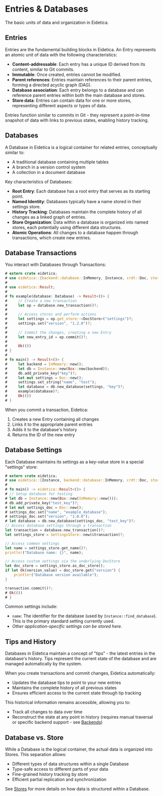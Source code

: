 # Entries & Databases

The basic units of data and organization in Eidetica.

## Entries

Entries are the fundamental building blocks in Eidetica. An Entry represents an atomic unit of data with the following characteristics:

- **Content-addressable**: Each entry has a unique ID derived from its content, similar to Git commits.
- **Immutable**: Once created, entries cannot be modified.
- **Parent references**: Entries maintain references to their parent entries, forming a directed acyclic graph (DAG).
- **Database association**: Each entry belongs to a database and can reference parent entries within both the main database and stores.
- **Store data**: Entries can contain data for one or more stores, representing different aspects or types of data.

Entries function similar to commits in Git - they represent a point-in-time snapshot of data with links to previous states, enabling history tracking.

## Databases

A Database in Eidetica is a logical container for related entries, conceptually similar to:

- A traditional database containing multiple tables
- A branch in a version control system
- A collection in a document database

Key characteristics of Databases:

- **Root Entry**: Each database has a root entry that serves as its starting point.
- **Named Identity**: Databases typically have a name stored in their settings store.
- **History Tracking**: Databases maintain the complete history of all changes as a linked graph of entries.
- **Store Organization**: Data within a database is organized into named stores, each potentially using different data structures.
- **Atomic Operations**: All changes to a database happen through transactions, which create new entries.

## Database Transactions

You interact with Databases through Transactions:

```rust
# extern crate eidetica;
# use eidetica::{backend::database::InMemory, Instance, crdt::Doc, store::DocStore, Database};
#
# use eidetica::Result;
#
# fn example(database: Database) -> Result<()> {
#     // Create a new transaction
#     let op = database.new_transaction()?;
#
#     // Access stores and perform actions
#     let settings = op.get_store::<DocStore>("settings")?;
#     settings.set("version", "1.2.0")?;
#
#     // Commit the changes, creating a new Entry
#     let new_entry_id = op.commit()?;
#
#     Ok(())
# }
#
# fn main() -> Result<()> {
#     let backend = InMemory::new();
#     let db = Instance::new(Box::new(backend));
#     db.add_private_key("key")?;
#     let mut settings = Doc::new();
#     settings.set_string("name", "test");
#     let database = db.new_database(settings, "key")?;
#     example(database)?;
#     Ok(())
# }
```

When you commit a transaction, Eidetica:

1. Creates a new Entry containing all changes
2. Links it to the appropriate parent entries
3. Adds it to the database's history
4. Returns the ID of the new entry

## Database Settings

Each Database maintains its settings as a key-value store in a special "settings" store:

```rust
# extern crate eidetica;
# use eidetica::{Instance, backend::database::InMemory, crdt::Doc, store::SettingsStore, Database};
#
# fn main() -> eidetica::Result<()> {
# // Setup database for testing
# let db = Instance::new(Box::new(InMemory::new()));
# db.add_private_key("test_key")?;
# let mut settings_doc = Doc::new();
# settings_doc.set("name", "example_database");
# settings_doc.set("version", "1.0.0");
# let database = db.new_database(settings_doc, "test_key")?;
// Access database settings through a transaction
let transaction = database.new_transaction()?;
let settings_store = SettingsStore::new(&transaction)?;

// Access common settings
let name = settings_store.get_name()?;
println!("Database name: {}", name);

// Access custom settings via the underlying DocStore
let doc_store = settings_store.as_doc_store();
if let Ok(version_value) = doc_store.get("version") {
    println!("Database version available");
}

transaction.commit()?;
# Ok(())
# }
```

Common settings include:

- `name`: The identifier for the database (used by `Instance::find_database`). This is the primary standard setting currently used.
- _Other application-specific settings can be stored here._

<!-- TODO: Define more standard database settings if they emerge, e.g., for schema information or access control -->

## Tips and History

Databases in Eidetica maintain a concept of "tips" - the latest entries in the database's history. Tips represent the current state of the database and are managed automatically by the system.

When you create transactions and commit changes, Eidetica automatically:

- Updates the database tips to point to your new entries
- Maintains the complete history of all previous states
- Ensures efficient access to the current state through tip tracking

This historical information remains accessible, allowing you to:

- Track all changes to data over time
- Reconstruct the state at any point in history (requires manual traversal or specific backend support - see [Backends](backends.md))

<!-- TODO: Implement and document high-level history browsing APIs (e.g., `database.get_entry_at_timestamp()`, `database.diff()`) -->

## Database vs. Store

While a Database is the logical container, the actual data is organized into Stores. This separation allows:

- Different types of data structures within a single Database
- Type-safe access to different parts of your data
- Fine-grained history tracking by store
- Efficient partial replication and synchronization

See [Stores](stores.md) for more details on how data is structured within a Database.
